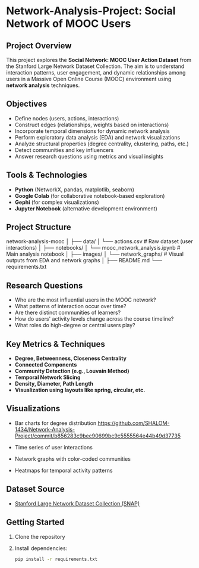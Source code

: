 # Network-Analysis-Project: Social Network of MOOC Users

## Project Overview

This project explores the **Social Network: MOOC User Action Dataset** from the Stanford Large Network Dataset Collection. The aim is to understand interaction patterns, user engagement, and dynamic relationships among users in a Massive Open Online Course (MOOC) environment using **network analysis** techniques.

## Objectives

- Define nodes (users, actions, interactions)
- Construct edges (relationships, weights based on interactions)
- Incorporate temporal dimensions for dynamic network analysis
- Perform exploratory data analysis (EDA) and network visualizations
- Analyze structural properties (degree centrality, clustering, paths, etc.)
- Detect communities and key influencers
- Answer research questions using metrics and visual insights

## Tools & Technologies

- **Python** (NetworkX, pandas, matplotlib, seaborn)
- **Google Colab** (for collaborative notebook-based exploration)
- **Gephi** (for complex visualizations)
- **Jupyter Notebook** (alternative development environment)

## Project Structure
network-analysis-mooc │ ├── data/ │ └── actions.csv # Raw dataset (user interactions) │ ├── notebooks/ │ └── mooc_network_analysis.ipynb # Main analysis notebook │ ├── images/ │ └── network_graphs/ # Visual outputs from EDA and network graphs │ ├── README.md └── requirements.txt

## Research Questions

- Who are the most influential users in the MOOC network?
- What patterns of interaction occur over time?
- Are there distinct communities of learners?
- How do users' activity levels change across the course timeline?
- What roles do high-degree or central users play?

## Key Metrics & Techniques

- **Degree, Betweenness, Closeness Centrality**
- **Connected Components**
- **Community Detection (e.g., Louvain Method)**
- **Temporal Network Slicing**
- **Density, Diameter, Path Length**
- **Visualization using layouts like spring, circular, etc.**

## Visualizations

- Bar charts for degree distribution
  https://github.com/SHALOM-1434/Network-Analysis-Project/commit/b856283c9bec90699bc9c5555564e44b49d37735
  
- Time series of user interactions
  
- Network graphs with color-coded communities
- Heatmaps for temporal activity patterns

## Dataset Source

- [Stanford Large Network Dataset Collection (SNAP)](https://snap.stanford.edu/data/)

## Getting Started

1. Clone the repository
2. Install dependencies:

   ```bash
   pip install -r requirements.txt
